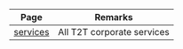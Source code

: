 

| Page                  | Remarks                    |
|-----------------------|----------------------------|
| [services](/service_index) | All T2T corporate services |

